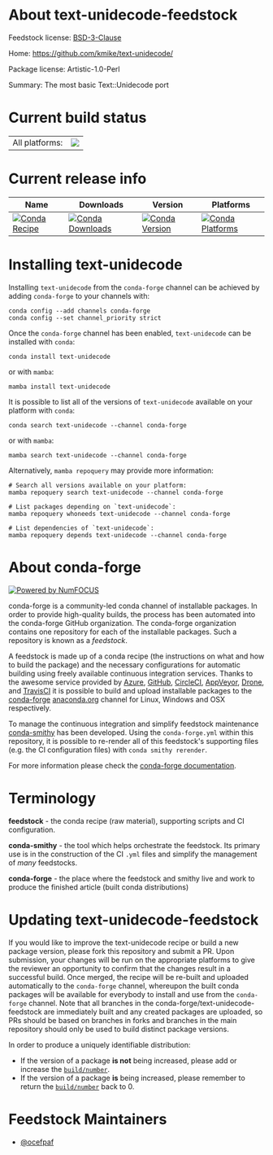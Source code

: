 About text-unidecode-feedstock
==============================

Feedstock license: [BSD-3-Clause](https://github.com/conda-forge/text-unidecode-feedstock/blob/main/LICENSE.txt)

Home: https://github.com/kmike/text-unidecode/

Package license: Artistic-1.0-Perl

Summary: The most basic Text::Unidecode port

Current build status
====================


<table><tr><td>All platforms:</td>
    <td>
      <a href="https://dev.azure.com/conda-forge/feedstock-builds/_build/latest?definitionId=5837&branchName=main">
        <img src="https://dev.azure.com/conda-forge/feedstock-builds/_apis/build/status/text-unidecode-feedstock?branchName=main">
      </a>
    </td>
  </tr>
</table>

Current release info
====================

| Name | Downloads | Version | Platforms |
| --- | --- | --- | --- |
| [![Conda Recipe](https://img.shields.io/badge/recipe-text--unidecode-green.svg)](https://anaconda.org/conda-forge/text-unidecode) | [![Conda Downloads](https://img.shields.io/conda/dn/conda-forge/text-unidecode.svg)](https://anaconda.org/conda-forge/text-unidecode) | [![Conda Version](https://img.shields.io/conda/vn/conda-forge/text-unidecode.svg)](https://anaconda.org/conda-forge/text-unidecode) | [![Conda Platforms](https://img.shields.io/conda/pn/conda-forge/text-unidecode.svg)](https://anaconda.org/conda-forge/text-unidecode) |

Installing text-unidecode
=========================

Installing `text-unidecode` from the `conda-forge` channel can be achieved by adding `conda-forge` to your channels with:

```
conda config --add channels conda-forge
conda config --set channel_priority strict
```

Once the `conda-forge` channel has been enabled, `text-unidecode` can be installed with `conda`:

```
conda install text-unidecode
```

or with `mamba`:

```
mamba install text-unidecode
```

It is possible to list all of the versions of `text-unidecode` available on your platform with `conda`:

```
conda search text-unidecode --channel conda-forge
```

or with `mamba`:

```
mamba search text-unidecode --channel conda-forge
```

Alternatively, `mamba repoquery` may provide more information:

```
# Search all versions available on your platform:
mamba repoquery search text-unidecode --channel conda-forge

# List packages depending on `text-unidecode`:
mamba repoquery whoneeds text-unidecode --channel conda-forge

# List dependencies of `text-unidecode`:
mamba repoquery depends text-unidecode --channel conda-forge
```


About conda-forge
=================

[![Powered by
NumFOCUS](https://img.shields.io/badge/powered%20by-NumFOCUS-orange.svg?style=flat&colorA=E1523D&colorB=007D8A)](https://numfocus.org)

conda-forge is a community-led conda channel of installable packages.
In order to provide high-quality builds, the process has been automated into the
conda-forge GitHub organization. The conda-forge organization contains one repository
for each of the installable packages. Such a repository is known as a *feedstock*.

A feedstock is made up of a conda recipe (the instructions on what and how to build
the package) and the necessary configurations for automatic building using freely
available continuous integration services. Thanks to the awesome service provided by
[Azure](https://azure.microsoft.com/en-us/services/devops/), [GitHub](https://github.com/),
[CircleCI](https://circleci.com/), [AppVeyor](https://www.appveyor.com/),
[Drone](https://cloud.drone.io/welcome), and [TravisCI](https://travis-ci.com/)
it is possible to build and upload installable packages to the
[conda-forge](https://anaconda.org/conda-forge) [anaconda.org](https://anaconda.org/)
channel for Linux, Windows and OSX respectively.

To manage the continuous integration and simplify feedstock maintenance
[conda-smithy](https://github.com/conda-forge/conda-smithy) has been developed.
Using the ``conda-forge.yml`` within this repository, it is possible to re-render all of
this feedstock's supporting files (e.g. the CI configuration files) with ``conda smithy rerender``.

For more information please check the [conda-forge documentation](https://conda-forge.org/docs/).

Terminology
===========

**feedstock** - the conda recipe (raw material), supporting scripts and CI configuration.

**conda-smithy** - the tool which helps orchestrate the feedstock.
                   Its primary use is in the construction of the CI ``.yml`` files
                   and simplify the management of *many* feedstocks.

**conda-forge** - the place where the feedstock and smithy live and work to
                  produce the finished article (built conda distributions)


Updating text-unidecode-feedstock
=================================

If you would like to improve the text-unidecode recipe or build a new
package version, please fork this repository and submit a PR. Upon submission,
your changes will be run on the appropriate platforms to give the reviewer an
opportunity to confirm that the changes result in a successful build. Once
merged, the recipe will be re-built and uploaded automatically to the
`conda-forge` channel, whereupon the built conda packages will be available for
everybody to install and use from the `conda-forge` channel.
Note that all branches in the conda-forge/text-unidecode-feedstock are
immediately built and any created packages are uploaded, so PRs should be based
on branches in forks and branches in the main repository should only be used to
build distinct package versions.

In order to produce a uniquely identifiable distribution:
 * If the version of a package **is not** being increased, please add or increase
   the [``build/number``](https://docs.conda.io/projects/conda-build/en/latest/resources/define-metadata.html#build-number-and-string).
 * If the version of a package **is** being increased, please remember to return
   the [``build/number``](https://docs.conda.io/projects/conda-build/en/latest/resources/define-metadata.html#build-number-and-string)
   back to 0.

Feedstock Maintainers
=====================

* [@ocefpaf](https://github.com/ocefpaf/)

